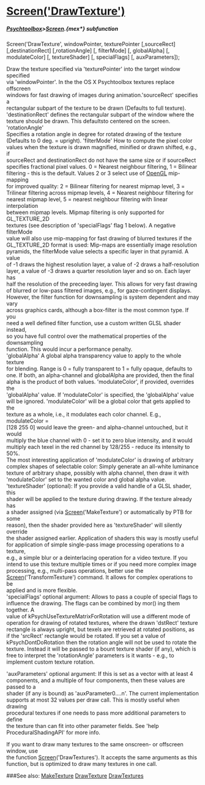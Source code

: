 # [Screen('DrawTexture')](Screen-DrawTexture) 
##### [Psychtoolbox](Psychtoolbox)>[Screen](Screen).{mex*} subfunction

Screen('DrawTexture', windowPointer, texturePointer [,sourceRect] [,destinationRect] [,rotationAngle] [, filterMode] [, globalAlpha] [, modulateColor] [, textureShader] [, specialFlags] [, auxParameters]);

Draw the texture specified via 'texturePointer' into the target window specified  
via 'windowPointer'. In the the OS X Psychtoolbox textures replace offscreen  
windows for fast drawing of images during animation.'sourceRect' specifies a  
rectangular subpart of the texture to be drawn (Defaults to full texture).  
'destinationRect' defines the rectangular subpart of the window where the  
texture should be drawn. This defaultsto centered on the screen. 'rotationAngle'  
Specifies a rotation angle in degree for rotated drawing of the texture  
(Defaults to 0 deg. = upright). 'filterMode' How to compute the pixel color  
values when the texture is drawn magnified, minified or drawn shifted, e.g., if  
sourceRect and destinationRect do not have the same size or if sourceRect  
specifies fractional pixel values. 0 = Nearest neighbour filtering, 1 = Bilinear  
filtering - this is the default. Values 2 or 3 select use of [OpenGL](OpenGL) mip-mapping  
for improved quality: 2 = Bilinear filtering for nearest mipmap level, 3 =  
Trilinear filtering across mipmap levels, 4 = Nearest neighbour filtering for  
nearest mipmap level, 5 = nearest neighbour filtering with linear interpolation  
between mipmap levels. Mipmap filtering is only supported for GL\_TEXTURE\_2D  
textures (see description of 'specialFlags' flag 1 below). A negative filterMode  
value will also use mip-mapping for fast drawing of blurred textures if the  
GL\_TEXTURE\_2D format is used: Mip-maps are essentially image resolution  
pyramids, the filterMode value selects a specific layer in that pyramid. A value  
of -1 draws the highest resolution layer, a value of -2 draws a half-resolution  
layer, a value of -3 draws a quarter resolution layer and so on. Each layer has  
half the resolution of the preceeding layer. This allows for very fast drawing  
of blurred or low-pass filtered images, e.g., for gaze-contingent displays.  
However, the filter function for downsampling is system dependent and may vary  
across graphics cards, although a box-filter is the most common type. If you  
need a well defined filter function, use a custom written GLSL shader instead,  
so you have full control over the mathematical properties of the downsampling  
function. This would incur a performance penalty.  
'globalAlpha' A global alpha transparency value to apply to the whole texture  
for blending. Range is 0 = fully transparent to 1 = fully opaque, defaults to  
one. If both, an alpha-channel and globalAlpha are provided, then the final  
alpha is the product of both values. 'modulateColor', if provided, overrides the  
'globalAlpha' value. If 'modulateColor' is specified, the 'globalAlpha' value  
will be ignored. 'modulateColor' will be a global color that gets applied to the  
texture as a whole, i.e., it modulates each color channel. E.g., modulateColor =  
[128 255 0] would leave the green- and alpha-channel untouched, but it would  
multiply the blue channel with 0 - set it to zero blue intensity, and it would  
multiply each texel in the red channel by 128/255 - reduce its intensity to 50%.  
The most interesting application of 'modulateColor' is drawing of arbitrary  
complex shapes of selectable color: Simply generate an all-white luminance  
texture of arbitrary shape, possibly with alpha channel, then draw it with  
'modulateColor' set to the wanted color and global alpha value.  
'textureShader' (optional): If you provide a valid handle of a GLSL shader, this  
shader will be applied to the texture during drawing. If the texture already has  
a shader assigned (via [Screen](Screen)('MakeTexture') or automatically by PTB for some  
reason), then the shader provided here as 'textureShader' will silently override  
the shader assigned earlier. Application of shaders this way is mostly useful  
for application of simple single-pass image processing operations to a texture,  
e.g., a simple blur or a deinterlacing operation for a video texture. If you  
intend to use this texture multiple times or if you need more complex image  
processing, e.g., multi-pass operations, better use the  
[Screen](Screen)('TransformTexture') command. It allows for complex operations to be  
applied and is more flexible.  
'specialFlags' optional argument: Allows to pass a couple of special flags to  
influence the drawing. The flags can be combined by mor() ing them together. A  
value of kPsychUseTextureMatrixForRotation will use a different mode of  
operation for drawing of rotated textures, where the drawn 'dstRect' texture  
rectangle is always upright, but texels are retrieved at rotated positions, as  
if the 'srcRect' rectangle would be rotated. If you set a value of  
kPsychDontDoRotation then the rotation angle will not be used to rotate the  
texture. Instead it will be passed to a bount texture shader (if any), which is  
free to interpret the 'rotationAngle' parameters is it wants - e.g., to  
implement custom texture rotation.  
  
'auxParameters' optional argument: If this is set as a vector with at least 4  
components, and a multiple of four components, then these values are passed to a  
shader (if any is bound) as 'auxParameter0....n'. The current implementation  
supports at most 32 values per draw call. This is mostly useful when drawing  
procedural textures if one needs to pass more additional parameters to define  
the texture than can fit into other parameter fields. See 'help  
ProceduralShadingAPI' for more info.   
  
If you want to draw many textures to the same onscreen- or offscreen window, use  
the function [Screen](Screen)('DrawTextures'). It accepts the same arguments as this  
function, but is optimized to draw many textures in one call.  


###See also:
[MakeTexture](Screen-MakeTexture) [DrawTexture](Screen-DrawTexture) [DrawTextures](Screen-DrawTextures)
